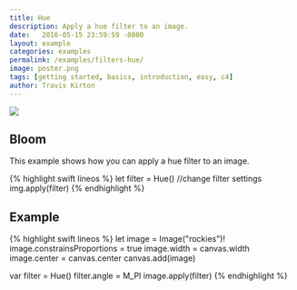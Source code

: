 ```yaml
---
title: Hue
description: Apply a hue filter to an image.
date:   2016-05-15 23:59:59 -0800
layout: example
categories: examples
permalink: /examples/filters-hue/
image: poster.png
tags: [getting started, basics, introduction, easy, c4]
author: Travis Kirton
---
```

![](hue.png)

## Bloom
This example shows how you can apply a hue filter to an image.

{% highlight swift lineos %}
let filter = Hue()
//change filter settings
img.apply(filter)
{% endhighlight %}

## Example
{% highlight swift lineos %}
let image = Image("rockies")!
image.constrainsProportions = true
image.width = canvas.width
image.center = canvas.center
canvas.add(image)

var filter = Hue()
filter.angle = M_PI
image.apply(filter)
{% endhighlight %}
